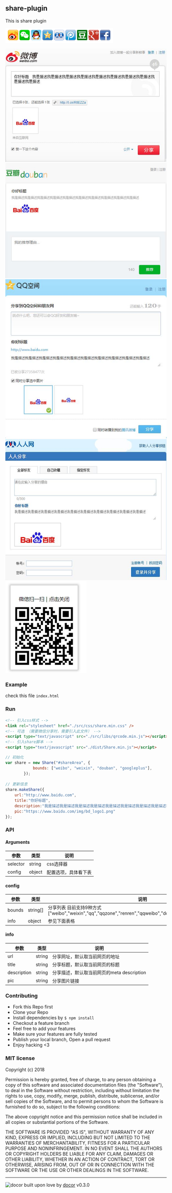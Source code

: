 ## share-plugin
This is share plugin

![share-plugin-icons](https://raw.githubusercontent.com/Yangfan2016/PicBed/master/Blog/share-plugin-icons%200.png)

![share-plugin-weibo.JPG](https://raw.githubusercontent.com/Yangfan2016/PicBed/master/Blog/share-plugin-weibo.JPG)  
![share-plugin-douban.JPG](https://raw.githubusercontent.com/Yangfan2016/PicBed/master/Blog/share-plugin-douban.JPG)  
![share-plugin-qqzone.JPG](https://raw.githubusercontent.com/Yangfan2016/PicBed/master/Blog/share-plugin-qqzone.JPG)  
![share-plugin-renren.JPG](https://raw.githubusercontent.com/Yangfan2016/PicBed/master/Blog/share-plugin-renren.JPG)  
![share-plugin-weixin.JPG](https://raw.githubusercontent.com/Yangfan2016/PicBed/master/Blog/share-plugin-weixin.JPG)  

### Example

check this file `index.html`

### Run

```html
<!-- 引入css样式 -->
<link rel="stylesheet" href="./src/css/share.min.css" />
<!-- 可选 （需要微信分享时，需要引入此文件） -->
<script type="text/javascript" src="./src/libs/qrcode.min.js"></script>
<!-- 引入share脚本 -->
<script type="text/javascript" src="./dist/Share.min.js"></script>
```
```js
// 初始化
var share = new Share("#shareArea", {
            bounds: ["weibo", "weixin", "douban", "googleplus"],
        });

// 更新信息
share.makeShare({
    url:"http://www.baidu.com",
    title:"你好标题",
    description:"我是描述我是描述我是描述我是描述我是描述我是描述我是描述我是描述我是描述我是描述",
    pic:"https://www.baidu.com/img/bd_logo1.png"
});

```


### API


#### Arguments 

<table style="width:100%">
    <thead>
        <tr>
            <th>参数</th>
            <th>类型</th>
            <th>说明</th>
        </tr>            
    </thead>
    <tbody>
        <tr>
            <td>selector</td>
            <td>string</td>
            <td>css选择器</td>
        </tr>
        <tr>
            <td>config</td>
            <td>object</td>
            <td>配置选项，具体看下表</td>
        </tr>
    </tbody>
</table>


#### config

<table style="width:100%">
    <thead>
        <tr>
            <th>参数</th>
            <th>类型</th>
            <th>说明</th>
        </tr>            
    </thead>
    <tbody>
        <tr>
            <td>bounds</td>
            <td>string[]</td>
            <td>分享列表 目前支持9种方式 ["weibo","weixin","qq","qqzone","renren","qqweibo","douban","googleplus","facebook"]</td>
        </tr>
        <tr>
            <td>info</td>
            <td>object</td>
            <td>参见下面表格</td>
        </tr>
    </tbody>
</table>

#### info

<table style="width:100%">
    <thead>
        <tr>
            <th>参数</th>
            <th>类型</th>
            <th>说明</th>
        </tr>            
    </thead>
    <tbody>
        <tr>
            <td>url</td>
            <td>string</td>
            <td>分享网址，默认取当前网页的地址</td>
        </tr>
        <tr>
            <td>title</td>
            <td>string</td>
            <td>分享标题，默认取当前网页的标题</td>
        </tr>
        <tr>
            <td>description</td>
            <td>string</td>
            <td>分享描述，默认取当前网页的meta description</td>
        </tr>
        <tr>
            <td>pic</td>
            <td>string</td>
            <td>分享图片链接</td>
        </tr>
    </tbody>
</table>



### Contributing
- Fork this Repo first
- Clone your Repo
- Install dependencies by `$ npm install`
- Checkout a feature branch
- Feel free to add your features
- Make sure your features are fully tested
- Publish your local branch, Open a pull request
- Enjoy hacking <3

### MIT license
Copyright (c) 2018 

Permission is hereby granted, free of charge, to any person obtaining a copy
of this software and associated documentation files (the &quot;Software&quot;), to deal
in the Software without restriction, including without limitation the rights
to use, copy, modify, merge, publish, distribute, sublicense, and/or sell
copies of the Software, and to permit persons to whom the Software is
furnished to do so, subject to the following conditions:

The above copyright notice and this permission notice shall be included in
all copies or substantial portions of the Software.

THE SOFTWARE IS PROVIDED &quot;AS IS&quot;, WITHOUT WARRANTY OF ANY KIND, EXPRESS OR
IMPLIED, INCLUDING BUT NOT LIMITED TO THE WARRANTIES OF MERCHANTABILITY,
FITNESS FOR A PARTICULAR PURPOSE AND NONINFRINGEMENT. IN NO EVENT SHALL THE
AUTHORS OR COPYRIGHT HOLDERS BE LIABLE FOR ANY CLAIM, DAMAGES OR OTHER
LIABILITY, WHETHER IN AN ACTION OF CONTRACT, TORT OR OTHERWISE, ARISING FROM,
OUT OF OR IN CONNECTION WITH THE SOFTWARE OR THE USE OR OTHER DEALINGS IN
THE SOFTWARE.

---
![docor]()
built upon love by [docor](https://github.com/turingou/docor.git) v0.3.0
